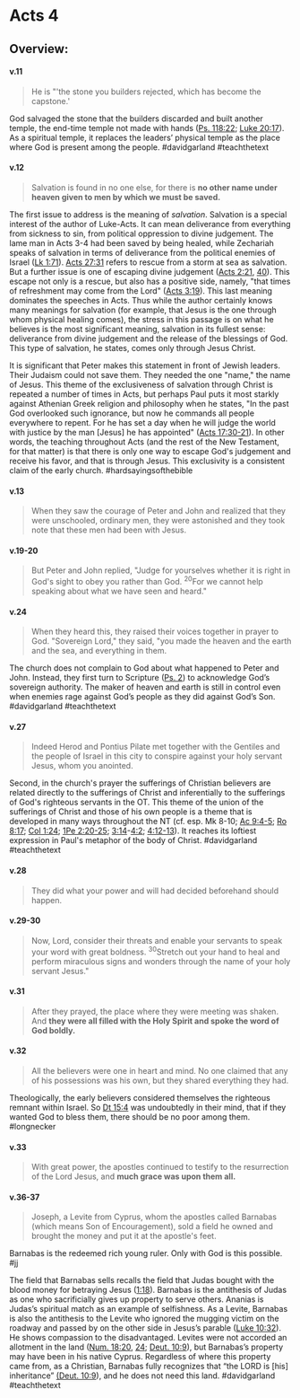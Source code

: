 # Acts 4

## Overview:



#### v.11
>He is "'the stone you builders rejected, which has become the capstone.'

God salvaged the stone that the builders discarded and built another temple, the end-time temple not made with hands ([Ps. 118:22](Psalm118#v.22); [Luke 20:17](Luke20#v.17)). As a spiritual temple, it replaces the leaders’ physical temple as the place where God is present among the people.
#davidgarland #teachthetext 

#### v.12
>Salvation is found in no one else, for there is **no other name under heaven given to men by which we must be saved.**

The first issue to address is the meaning of *salvation*. Salvation is a special interest of the author of Luke-Acts. It can mean deliverance from everything from sickness to sin, from political oppression to divine judgement. The lame man in Acts 3-4 had been saved by being healed, while Zechariah speaks of salvation in terms of deliverance from the political enemies of Israel ([Lk 1:71](Luke1#v.71)). [Acts 27:31](Acts27#v.31) refers to rescue from a storm at sea as salvation. But a further issue is one of escaping divine judgement ([Acts 2:21](Acts2#v.21), [40](Acts2#v.40)). This escape not only is a rescue, but also has a positive side, namely, "that times of refreshment may come from the Lord" ([Acts 3:19](Acts3#v.19)). This last meaning dominates the speeches in Acts. Thus while the author certainly knows many meanings for salvation (for example, that Jesus is the one through whom physical healing comes), the stress in this passage is on what he believes is the most significant meaning, salvation in its fullest sense: deliverance from divine judgement and the release of the blessings of God. This type of salvation, he states, comes only through Jesus Christ.

It is significant that Peter makes this statement in front of Jewish leaders. Their Judaism could not save them. They needed the one "name," the name of Jesus. This theme of the exclusiveness of salvation through Christ is repeated a number of times in Acts, but perhaps Paul puts it most starkly against Athenian Greek religion and philosophy when he states, "In the past God overlooked such ignorance, but now he commands all people everywhere to repent. For he has set a day when he will judge the world with justice by the man \[Jesus\] he has appointed" ([Acts 17:30-21](Acts17)). In other words, the teaching throughout Acts (and the rest of the New Testament, for that matter) is that there is only one way to escape God's judgement and receive his favor, and that is through Jesus. This exclusivity is a consistent claim of the early church.
#hardsayingsofthebible 

#### v.13
>When they saw the courage of Peter and John and realized that they were unschooled, ordinary men, they were astonished and they took note that these men had been with Jesus.

#### v.19-20
>But Peter and John replied, "Judge for yourselves whether it is right in God's sight to obey you rather than God. <sup>20</sup>For we cannot help speaking about what we have seen and heard."

#### v.24
>When they heard this, they raised their voices together in prayer to God. "Sovereign Lord," they said, "you made the heaven and the earth and the sea, and everything in them.

The church does not complain to God about what happened to Peter and John. Instead, they first turn to Scripture ([Ps. 2](Psalm2)) to acknowledge God’s sovereign authority. The maker of heaven and earth is still in control even when enemies rage against God’s people as they did against God’s Son.
#davidgarland #teachthetext 

#### v.27
>Indeed Herod and Pontius Pilate met together with the Gentiles and the people of Israel in this city to conspire against your holy servant Jesus, whom you anointed.

Second, in the church's prayer the sufferings of Christian believers are related directly to the sufferings of Christ and inferentially to the sufferings of God's righteous servants in the OT. This theme of the union of the sufferings of Christ and those of his own people is a theme that is developed in many ways throughout the NT (cf. esp. Mk 8-10; [Ac 9:4-5](Acts9#v.4-5); [Ro 8:17](Romans8#v.17); [Col 1:24](Colossians1#v.24); [1Pe 2:20-25](1Peter2#v.20); [3:14](1Peter3#v.14)-[4:2](1Peter4#v.2); [4:12-13](1Peter4#v.12-13)). It reaches its loftiest expression in Paul's metaphor of the body of Christ.
#davidgarland #teachthetext 

#### v.28
>They did what your power and will had decided beforehand should happen.

#### v.29-30
>Now, Lord, consider their threats and enable your servants to speak your word with great boldness. <sup>30</sup>Stretch out your hand to heal and perform miraculous signs and wonders through the name of your holy servant Jesus."

#### v.31
>After they prayed, the place where they were meeting was shaken. And **they were all filled with the Holy Spirit and spoke the word of God boldly.**

#### v.32
>All the believers were one in heart and mind. No one claimed that any of his possessions was his own, but they shared everything they had.

Theologically, the early believers considered themselves the righteous remnant within Israel. So [Dt 15:4](Deut15#v.4) was undoubtedly in their mind, that if they wanted God to bless them, there should be no poor among them.
#longnecker

#### v.33
>With great power, the apostles continued to testify to the resurrection of the Lord Jesus, and **much grace was upon them all.**

#### v.36-37
>Joseph, a Levite from Cyprus, whom the apostles called Barnabas (which means Son of Encouragement), sold a field he owned and brought the money and put it at the apostle's feet.

Barnabas is the redeemed rich young ruler. Only with God is this possible.
#jj 

The field that Barnabas sells recalls the field that Judas bought with the blood money for betraying Jesus ([1:18](Acts1#v.18)). Barnabas is the antithesis of Judas as one who sacrificially gives up property to serve others. Ananias is Judas’s spiritual match as an example of selfishness. As a Levite, Barnabas is also the antithesis to the Levite who ignored the mugging victim on the roadway and passed by on the other side in Jesus’s parable ([Luke 10:32](Luke10#v.32)). He shows compassion to the disadvantaged. Levites were not accorded an allotment in the land ([Num. 18:20](Numbers18#v.20), [24](Numbers18#v.24); [Deut. 10:9](Deut10#v.9)), but Barnabas’s property may have been in his native Cyprus. Regardless of where this property came from, as a Christian, Barnabas fully recognizes that “the LORD is \[his] inheritance” [(Deut. 10:9](Deut10#v.9)), and he does not need this land.
#davidgarland #teachthetext 

